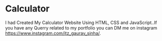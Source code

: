 # Calculator
I had Created My Calculator Website Using HTML, CSS and JavaScript..If you have any Querry related to my portfolio you can DM me on instagram https://www.instagram.com/itz_gaurav_sinha/.

